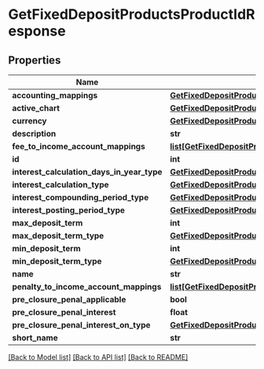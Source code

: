 # GetFixedDepositProductsProductIdResponse

## Properties
Name | Type | Description | Notes
------------ | ------------- | ------------- | -------------
**accounting_mappings** | [**GetFixedDepositProductsProductIdAccountingMappings**](GetFixedDepositProductsProductIdAccountingMappings.md) |  | [optional] 
**active_chart** | [**GetFixedDepositProductsProductIdActiveChart**](GetFixedDepositProductsProductIdActiveChart.md) |  | [optional] 
**currency** | [**GetFixedDepositProductsProductIdCurrency**](GetFixedDepositProductsProductIdCurrency.md) |  | [optional] 
**description** | **str** |  | [optional] 
**fee_to_income_account_mappings** | [**list[GetFixedDepositProductsProductIdFeeToIncomeAccountMappings]**](GetFixedDepositProductsProductIdFeeToIncomeAccountMappings.md) |  | [optional] 
**id** | **int** |  | [optional] 
**interest_calculation_days_in_year_type** | [**GetFixedDepositProductsInterestCalculationDaysInYearType**](GetFixedDepositProductsInterestCalculationDaysInYearType.md) |  | [optional] 
**interest_calculation_type** | [**GetFixedDepositProductsInterestCalculationType**](GetFixedDepositProductsInterestCalculationType.md) |  | [optional] 
**interest_compounding_period_type** | [**GetFixedDepositProductsProductIdInterestCompoundingPeriodType**](GetFixedDepositProductsProductIdInterestCompoundingPeriodType.md) |  | [optional] 
**interest_posting_period_type** | [**GetFixedDepositProductsInterestPostingPeriodType**](GetFixedDepositProductsInterestPostingPeriodType.md) |  | [optional] 
**max_deposit_term** | **int** |  | [optional] 
**max_deposit_term_type** | [**GetFixedDepositProductsProductIdMaxDepositTermType**](GetFixedDepositProductsProductIdMaxDepositTermType.md) |  | [optional] 
**min_deposit_term** | **int** |  | [optional] 
**min_deposit_term_type** | [**GetFixedDepositProductsProductIdMinDepositTermType**](GetFixedDepositProductsProductIdMinDepositTermType.md) |  | [optional] 
**name** | **str** |  | [optional] 
**penalty_to_income_account_mappings** | [**list[GetFixedDepositProductsProductIdPenaltyToIncomeAccountMappings]**](GetFixedDepositProductsProductIdPenaltyToIncomeAccountMappings.md) |  | [optional] 
**pre_closure_penal_applicable** | **bool** |  | [optional] 
**pre_closure_penal_interest** | **float** |  | [optional] 
**pre_closure_penal_interest_on_type** | [**GetFixedDepositProductsProductIdPreClosurePenalInterestOnType**](GetFixedDepositProductsProductIdPreClosurePenalInterestOnType.md) |  | [optional] 
**short_name** | **str** |  | [optional] 

[[Back to Model list]](../README.md#documentation-for-models) [[Back to API list]](../README.md#documentation-for-api-endpoints) [[Back to README]](../README.md)

